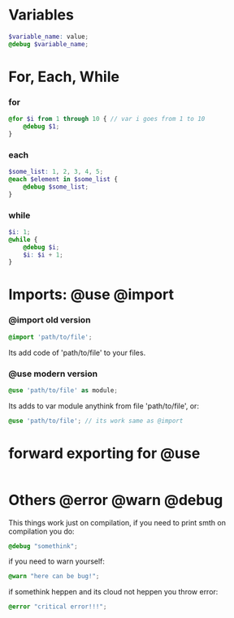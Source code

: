 # Variables

```scss
$variable_name: value;
@debug $variable_name;
```

# For, Each, While

### for

```scss
@for $i from 1 through 10 { // var i goes from 1 to 10
    @debug $1;
}
```

### each

```scss
$some_list: 1, 2, 3, 4, 5;
@each $element in $some_list {
    @debug $some_list;
}
```

### while

```scss
$i: 1;
@while {
    @debug $i;
    $i: $i + 1;
}
```

# Imports: @use @import

### @import old version

```scss
@import 'path/to/file';
```

Its add code of 'path/to/file' to your files.

### @use modern version
```scss
@use 'path/to/file' as module;
```

Its adds to var module anythink from file 'path/to/file', or:

```scss
@use 'path/to/file'; // its work same as @import
```

# forward exporting for @use

```scss
```

# Others @error @warn @debug

This things work just on compilation,
if you need to print smth on compilation you do:

```scss
@debug "somethink";
```

if you need to warn yourself:

```scss
@warn "here can be bug!";
```

if somethink heppen and its cloud not heppen you throw error:

```scss
@error "critical error!!!";
```